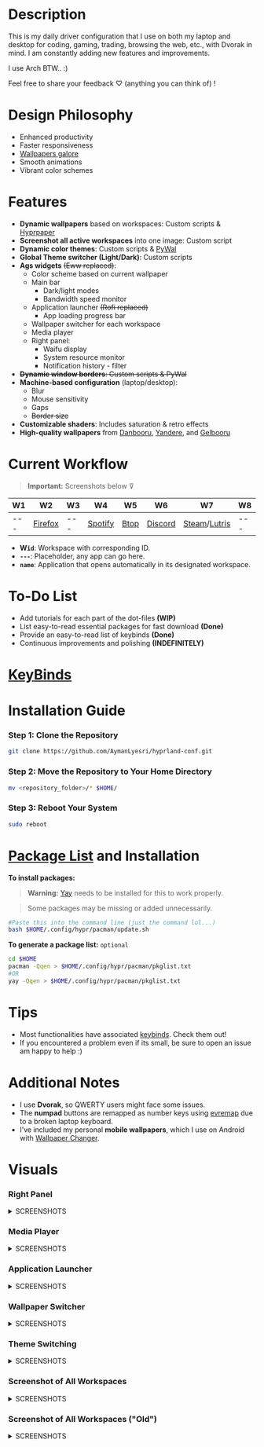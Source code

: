 # Description

This is my daily driver configuration that I use on both my laptop and desktop for coding, gaming, trading, browsing the web, etc., with Dvorak in mind. I am constantly adding new features and improvements.

I use Arch BTW.. :)

Feel free to share your feedback ♡ (anything you can think of) !

# Design Philosophy

- Enhanced productivity
- Faster responsiveness
- [Wallpapers galore](https://github.com/AymanLyesri/hyprland-conf/tree/master/wallpapers)
- Smooth animations
- Vibrant color schemes

# Features

- **Dynamic wallpapers** based on workspaces: Custom scripts & [Hyprpaper](https://github.com/hyprwm/hyprpaper)
- **Screenshot all active workspaces** into one image: Custom script
- **Dynamic color themes**: Custom scripts & [PyWal](https://github.com/dylanaraps/pywal)
- **Global Theme switcher (Light/Dark)**: Custom scripts
- **Ags widgets** ~~(Eww replaced)~~:
  - Color scheme based on current wallpaper
  - Main bar
    - Dark/light modes
    - Bandwidth speed monitor
  - Application launcher ~~(Rofi replaced)~~
    - App loading progress bar
  - Wallpaper switcher for each workspace
  - Media player
  - Right panel:
    - Waifu display
    - System resource monitor
    - Notification history - filter
- ~~**Dynamic window borders**: Custom scripts & PyWal~~
- **Machine-based configuration** (laptop/desktop):
  - Blur
  - Mouse sensitivity
  - Gaps
  - ~~Border size~~
- **Customizable shaders**: Includes saturation & retro effects
- **High-quality wallpapers** from [Danbooru](https://danbooru.donmai.us), [Yandere](https://yande.re), and [Gelbooru](https://gelbooru.com)

# Current Workflow

> **Important:** Screenshots below ⊽

| W1  | W2                                                  | W3  | W4                                                  | W5                                           | W6                                                  | W7                                                                            | W8  | W9  | W10   |
| --- | --------------------------------------------------- | --- | --------------------------------------------------- | -------------------------------------------- | --------------------------------------------------- | ----------------------------------------------------------------------------- | --- | --- | ----- |
| --- | [Firefox](https://wiki.archlinux.org/title/firefox) | --- | [Spotify](https://wiki.archlinux.org/title/spotify) | [Btop](https://github.com/aristocratos/btop) | [Discord](https://wiki.archlinux.org/title/Discord) | [Steam](https://wiki.archlinux.org/title/steam)/[Lutris](https://lutris.net/) | --- | --- | Games |

- **W`id`**: Workspace with corresponding ID.
- **`---`**: Placeholder, any app can go here.
- **`name`**: Application that opens automatically in its designated workspace.

# To-Do List

- Add tutorials for each part of the dot-files **(WIP)**
- List easy-to-read essential packages for fast download **(Done)**
- Provide an easy-to-read list of keybinds **(Done)**
- Continuous improvements and polishing **(INDEFINITELY)**

# [KeyBinds](https://github.com/AymanLyesri/hyprland-conf/blob/master/.config/hypr/configs/keybinds.conf)

# Installation Guide

### Step 1: Clone the Repository

```bash
git clone https://github.com/AymanLyesri/hyprland-conf.git
```

### Step 2: Move the Repository to Your Home Directory

```bash
mv <repository_folder>/* $HOME/
```

### Step 3: Reboot Your System

```bash
sudo reboot
```

# [Package List](https://github.com/AymanLyesri/hyprland-conf/blob/master/.config/hypr/pacman/pkglist.txt) and Installation

**To install packages:**

> **Warning:** [Yay](https://github.com/Jguer/yay) needs to be installed for this to work properly.

> Some packages may be missing or added unnecessarily.

```bash
#Paste this into the command line (just the command lol...)
bash $HOME/.config/hypr/pacman/update.sh
```

**To generate a package list:** `optional`

```bash
cd $HOME
pacman -Qqen > $HOME/.config/hypr/pacman/pkglist.txt
#OR
yay -Qqen > $HOME/.config/hypr/pacman/pkglist.txt
```

# Tips

- Most functionalities have associated [keybinds](https://github.com/AymanLyesri/hyprland-conf/blob/master/.config/hypr/configs/keybinds.conf). Check them out!
- If you encountered a problem even if its small, be sure to open an issue am happy to help :)

# Additional Notes

- I use **Dvorak**, so QWERTY users might face some issues.
- The **numpad** buttons are remapped as number keys using [evremap](https://github.com/wez/evremap) due to a broken laptop keyboard.
- I’ve included my personal **mobile wallpapers**, which I use on Android with [Wallpaper Changer](https://play.google.com/store/apps/details?id=de.j4velin.wallpaperChanger).

# Visuals

### Right Panel

<details>
  <summary>SCREENSHOTS</summary>
  <img src="https://github.com/user-attachments/assets/52d5ea0c-fd64-4890-8bcb-b4832819ce2a" alt="Right Panel">
</details>

### Media Player

<details>
  <summary>SCREENSHOTS</summary>
  <img src="https://github.com/user-attachments/assets/1c56869d-8b83-457a-8f28-b6006ae83fdb" alt="Media Player">
</details>

### Application Launcher

<details>
  <summary>SCREENSHOTS</summary>
  <img src="https://github.com/user-attachments/assets/79077273-04d2-4871-a5a1-078de8f2a83e" alt="Application Launcher 1">
  <img src="https://github.com/user-attachments/assets/6f76124c-5361-420f-a7e0-3ae73aa2e297" alt="Application Launcher 2">
</details>

### Wallpaper Switcher

<details>
  <summary>SCREENSHOTS</summary>
  <img src="https://github.com/user-attachments/assets/b3f411f5-14ab-4304-ae95-9c2e93b7f886" alt="Wallpaper Switcher">
</details>

### Theme Switching

<details>
  <summary>SCREENSHOTS</summary>
  <img src="https://github.com/user-attachments/assets/f3321fb4-9992-4133-b860-c2e7b8f246d6" alt="Theme Switching 1">
  <img src="https://github.com/user-attachments/assets/87da3faa-fbc4-47d8-9901-354e54f5452e" alt="Theme Switching 2">
</details>

### Screenshot of All Workspaces

<details>
  <summary>SCREENSHOTS</summary>
  <img src="https://github.com/user-attachments/assets/3166118e-3023-4434-985b-23ae02b8aed2" alt="All Workspaces">
</details>

### Screenshot of All Workspaces ("Old")

<details>
  <summary>SCREENSHOTS</summary>
  <img src="https://github.com/AymanLyesri/hyprland-conf/assets/80812811/c84884a7-ce5b-4363-a2fb-8a6ccebc05c5" alt="Old Workspaces">
</details>
